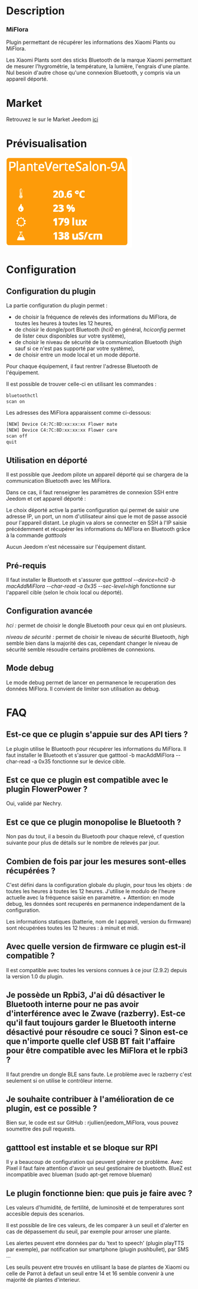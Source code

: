 Description
===


### MiFlora


Plugin permettant de récupérer les informations des Xiaomi Plants ou MiFlora.

Les Xiaomi Plants sont des sticks Bluetooth de la marque Xiaomi permettant de mesurer l'hygrométrie, la température, la lumière, l'engrais d'une plante. Nul besoin d'autre chose qu'une connexion Bluetooth, y compris via un appareil déporté.


Market
===

Retrouvez le sur le Market Jeedom [ici](https://www.jeedom.com/market/index.php?v=d&p=market&type=plugin&&name=MiFlora)

Prévisualisation
===

![scrennshot1](../images/MiFlora-Screenshot1.png)

Configuration
===

Configuration du plugin
---

La partie configuration du plugin permet :

* de choisir la fréquence de relevés des informations du MiFlora, de toutes les heures à toutes les 12 heures,
* de choisir le dongle/port Bluetooth (*hci0* en général, *hciconfig* permet de lister ceux disponibles sur votre système),
* de choisir le niveau de sécurité de la communication Bluetooth (*high* sauf si ce n'est pas supporté par votre système),
* de choisir entre un mode local et un mode déporté.

Pour chaque équipement, il faut rentrer l'adresse Bluetooth de l'équipement.

Il est possible de trouver celle-ci en utilisant les commandes :

```
bluetoothctl
scan on
```

Les adresses des MiFlora apparaissent comme ci-dessous:
```
[NEW] Device C4:7C:8D:xx:xx:xx Flower mate
[NEW] Device C4:7C:8D:xx:xx:xx Flower care
scan off
quit
```

Utilisation en déporté
---

Il est possible que Jeedom pilote un appareil déporté qui se chargera de la communication Bluetooth avec les MiFlora.

Dans ce cas, il faut renseigner les paramètres de connexion SSH entre Jeedom et cet appareil déporté :

Le choix déporté active la partie configuration qui permet de saisir une adresse IP, un port, un nom d'utilisateur ainsi que le mot de passe associé pour l'appareil distant.
Le plugin va alors se connecter en SSH à l'IP saisie précédemment et récupérer les informations du MiFlora en Bluetooth grâce à la commande *gatttools*

Aucun Jeedom n'est nécessaire sur l'équipement distant.

Pré-requis
---
Il faut installer le Bluetooth et s'assurer que *gatttool --device=hci0 -b _macAddMiFlora_ --char-read -a 0x35 --sec-level=high* fonctionne sur l'appareil cible (selon le choix local ou déporté).

Configuration avancée
---
*hci :* permet de choisir le dongle Bluetooth pour ceux qui en ont plusieurs.

*niveau de sécurité :* permet de choisir le niveau de sécurité Bluetooth, *high* semble bien dans la majorité des cas, cependant changer le niveau de sécurité semble résoudre certains problèmes de connexions.

Mode debug
---
Le mode debug permet de lancer en permanence le recuperation des données MiFlora. Il convient de limiter son utilisation au debug.

FAQ
===

Est-ce que ce plugin s'appuie sur des API tiers ?
-------------------------------------------------

Le plugin utilise le Bluetooth pour récupérer les informations du MiFlora.
Il faut installer le Bluetooth et s'assurer que gatttool -b macAddMiFlora --char-read -a 0x35 fonctionne sur le device cible.

Est ce que ce plugin est compatible avec le plugin FlowerPower ?
----------------------------------------------------------------

Oui, validé par Nechry.


Est ce que ce plugin monopolise le Bluetooth ?
----------------------------------------------

Non pas du tout, il a besoin du Bluetooth pour chaque relevé, cf question suivante pour plus de détails sur le nombre de relevés par jour.


Combien de fois par jour les mesures sont-elles récupérées ?
-------------------------------------------------------------

C'est défini dans la configuration globale du plugin, pour tous les objets : de toutes les heures à toutes les 12 heures.
J'utilise le modulo de l'heure actuelle avec la fréquence saisie en paramètre. +
Attention: en mode debug, les données sont recuperés en permanence independament de la configuration.

Les informations statiques (batterie, nom de l appareil, version du firmware) sont récupérées toutes les 12 heures : à minuit et midi.


Avec quelle version de firmware ce plugin est-il compatible ?
-------------------------------------------------------------

Il est compatible avec toutes les versions connues à ce jour (2.9.2) depuis la version 1.0 du plugin.


Je possède un Rpbi3, J'ai dû désactiver le Bluetooth interne pour ne pas avoir d'interférence avec le Zwave (razberry). Est-ce qu'il faut toujours garder le Bluetooth interne désactivé pour résoudre ce souci ? Sinon est-ce que n'importe quelle clef USB BT fait l'affaire pour être compatible avec les MiFlora et le rpbi3 ?
--------------------------------------------------------------------------------------------------

Il faut prendre un dongle BLE sans faute. Le problème avec le razberry c'est seulement si on utilise le contrôleur interne.


Je souhaite contribuer à l'amélioration de ce plugin, est ce possible ?
-----------------------------------------------------------------------

Bien sur, le code est sur GitHub : rjullien/jeedom_MiFlora, vous pouvez soumettre des pull requests.

gatttool est instable et se bloque sur RPI
------------------------------------------

Il y a beaucoup de configuration qui peuvent génèrer ce problème. Avec Pixel il faut faire attention d'avoir un seul gestionaire de bluetooth.
BlueZ est incompatible avec blueman (sudo apt-get remove blueman)

Le plugin fonctionne bien: que puis je faire avec ?
---------------------------------------------------

Les valeurs d'humidité, de fertilité, de luminosité et de temperatures sont accesible depuis des scenarios.

Il est possible de lire ces valeurs, de les comparer à un seuil et d'alerter en cas de dépassement du seuil, par exemple pour arroser une plante.

Les alertes peuvent etre données par du 'text to speech' (plugin playTTS par exemple), par notification sur smartphone (plugin pushbullet), par SMS ...

Les seuils peuvent etre trouvés en utilisant la base de plantes de Xiaomi ou celle de Parrot à defaut un seuil entre 14 et 16 semble convenir à une majorité de plantes d'interieur.
